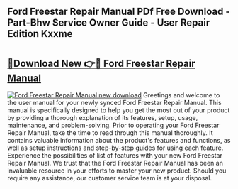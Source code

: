 ## Ford Freestar Repair Manual PDf Free Download - Part-Bhw Service Owner Guide - User Repair Edition Kxxme

# <h2><a href="http://bc82819.oget.top/?id=Ford+Freestar+Repair+Manual">🔗Download New 👉🔴 Ford Freestar Repair Manual</a></h2>

[![Ford Freestar Repair Manual new download](https://i.imgur.com/5g1atiW.png)](http://bc82819.oget.top/?id=Ford+Freestar+Repair+Manual)
Greetings and welcome to the user manual for your newly synced Ford Freestar Repair Manual. This manual is specifically designed to help you get the most out of your product by providing a thorough explanation of its features, setup, usage, maintenance, and problem-solving. Prior to operating your Ford Freestar Repair Manual, take the time to read through this manual thoroughly. It contains valuable information about the product's features and functions, as well as setup instructions and step-by-step guides for using each feature. Experience the possibilities of list of features with your new Ford Freestar Repair Manual. We trust that the Ford Freestar Repair Manual has been an invaluable resource in your efforts to master your new product. Should you require any assistance, our customer service team is at your disposal.
